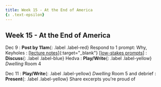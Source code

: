 ```yaml
---
title: Week 15 - At the End of America
{: .text-epsilon}
---
```


## Week 15 - At the End of America

Dec 9
: **Post by 11am**{: .label .label-red} Respond to 1 prompt: Why, Keyholes
  : [[lecture notes]](#){:target="_blank"}  [[low-stakes prompts](/prompts.md)]
: **Discuss**{: .label .label-blue} Hedva
: **Play/Write**{: .label .label-yellow} *Dwelling* Room 4


Dec 11
: **Play/Write**{: .label .label-yellow} *Dwelling* Room 5 and debrief
: **Present**{: .label .label-yellow} Share excerpts you're proud of